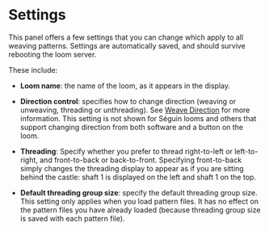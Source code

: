 # Settings

This panel offers a few settings that you can change which apply to all weaving patterns.
Settings are automatically saved, and should survive rebooting the loom server.

These include:

* **Loom name**: the name of the loom, as it appears in the display.

* **Direction control**: specifies how to change direction (weaving or unweaving, threading or unthreading).
  See [Weave Direction](weaving.md#weave-direction) for more information.
  This setting is not shown for Séguin looms and others that support changing direction from both software and a button on the loom.

* **Threading**: Specify whether you prefer to thread right-to-left or left-to-right, and front-to-back or back-to-front.
  Specifying front-to-back simply changes the threading display to appear as if you are sitting behind the castle: shaft 1 is displayed on the left and shaft 1 on the top.

* **Default threading group size**: specify the default threading group size.
  This setting only applies when you load pattern files.
  It has no effect on the pattern files you have already loaded
  (because threading group size is saved with each pattern file).
